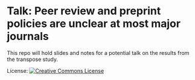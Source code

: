 # Talk: Peer review and preprint policies are unclear at most major journals

This repo will hold slides and notes for a potential talk on the results from the
transpose study.

License: <a rel="license" href="http://creativecommons.org/licenses/by/4.0/"><img alt="Creative Commons License" style="border-width:0" src="https://i.creativecommons.org/l/by/4.0/88x31.png" /></a>
